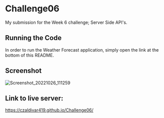 # Challenge06
 My submission for the Week 6 challenge; Server Side API's.

## Running the Code
In order to run the Weather Forecast application, simply open the link at the bottom of this README.

## Screenshot
![Screenshot_20221026_111259](https://user-images.githubusercontent.com/94251270/198205458-1e6f2d7d-1ad8-4fc5-89c6-65a43be5dfb7.png)

## Link to live server: 
https://czaldivar419.github.io/Challenge06/
